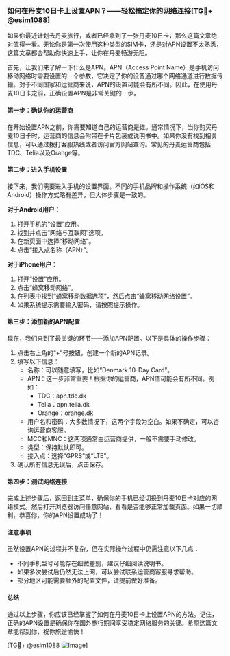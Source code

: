 ### 如何在丹麦10日卡上设置APN？——轻松搞定你的网络连接[[TG💪+ @esim1088](https://t.me/s/esim1088)]

如果你最近计划去丹麦旅行，或者已经拿到了一张丹麦10日卡，那么这篇文章绝对值得一看。无论你是第一次使用这种类型的SIM卡，还是对APN设置不太熟悉，这篇文章都会帮助你快速上手，让你在丹麦畅游无阻。

首先，让我们来了解一下什么是APN。APN（Access Point Name）是手机访问移动网络时需要设置的一个参数，它决定了你的设备通过哪个网络通道进行数据传输。对于不同国家和运营商来说，APN的设置可能会有所不同。因此，在使用丹麦10日卡之前，正确设置APN是非常关键的一步。

#### **第一步：确认你的运营商**
在开始设置APN之前，你需要知道自己的运营商是谁。通常情况下，当你购买丹麦10日卡时，运营商的信息会附带在卡片包装或说明书中。如果你没有找到相关信息，可以通过拨打客服热线或者访问官方网站查询。常见的丹麦运营商包括TDC、Telia以及Orange等。

#### **第二步：进入手机设置**
接下来，我们需要进入手机的设置界面。不同的手机品牌和操作系统（如iOS和Android）操作方式略有差异，但大体步骤是一致的。

**对于Android用户**：
1. 打开手机的“设置”应用。
2. 找到并点击“网络与互联网”选项。
3. 在新页面中选择“移动网络”。
4. 点击“接入点名称（APN）”。

**对于iPhone用户**：
1. 打开“设置”应用。
2. 点击“蜂窝移动网络”。
3. 在列表中找到“蜂窝移动数据选项”，然后点击“蜂窝移动网络设置”。
4. 如果系统提示需要输入密码，请按照提示操作。

#### **第三步：添加新的APN配置**
现在，我们来到了最关键的环节——添加APN配置。以下是具体的操作步骤：

1. 点击右上角的“+”号按钮，创建一个新的APN记录。
2. 填写以下信息：
   - 名称：可以随意填写，比如“Denmark 10-Day Card”。
   - APN：这一步非常重要！根据你的运营商，APN值可能会有所不同。例如：
     - TDC：apn.tdc.dk
     - Telia：apn.telia.dk
     - Orange：orange.dk
   - 用户名和密码：大多数情况下，这两个字段为空白。如果不确定，可以咨询运营商客服。
   - MCC和MNC：这两项通常由运营商提供，一般不需要手动修改。
   - 类型：保持默认即可。
   - 接入点：选择“GPRS”或“LTE”。
3. 确认所有信息无误后，点击保存。

#### **第四步：测试网络连接**
完成上述步骤后，返回到主菜单，确保你的手机已经切换到丹麦10日卡对应的网络模式。然后打开浏览器访问任意网站，看看是否能够正常加载页面。如果一切顺利，恭喜你，你的APN设置成功了！

#### **注意事项**
虽然设置APN的过程并不复杂，但在实际操作过程中仍需注意以下几点：
- 不同手机型号可能存在细微差别，建议仔细阅读说明书。
- 如果多次尝试后仍然无法上网，可以尝试联系运营商客服寻求帮助。
- 部分地区可能需要额外的配置文件，请提前做好准备。

#### **总结**
通过以上步骤，你应该已经掌握了如何在丹麦10日卡上设置APN的方法。记住，正确的APN设置是确保你在国外旅行期间享受稳定网络服务的关键。希望这篇文章能帮到你，祝你旅途愉快！

[[TG💪+ @esim1088](https://t.me/s/esim1088) ![Image](https://i.postimg.cc/4NQfJmqS/Snipaste-2025-05-13-00-14-12.png)]